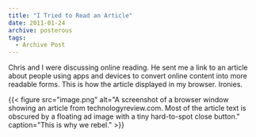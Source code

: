 ```yaml
---
title: "I Tried to Read an Article"
date: 2011-01-24
archive: posterous
tags: 
  - Archive Post
---
```


Chris and I were discussing online reading. He sent me a link to an article about people using apps and devices to convert online content into more readable forms. This is how the article displayed in my browser. Ironies.

<!--more-->

{{< figure 
	src="image.png" 
	alt="A screenshot of a browser window showing an article from technologyreview.com. Most of the article text is obscured by a floating ad image with a tiny hard-to-spot close button." 
	caption="This is why we rebel." >}}